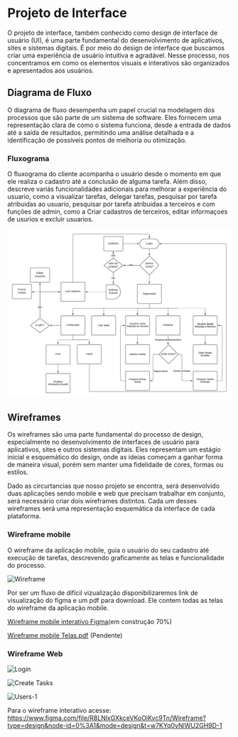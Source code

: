 
# Projeto de Interface

O projeto de interface, também conhecido como design de interface de usuário (UI), é uma parte fundamental do desenvolvimento de aplicativos, sites e sistemas digitais. É por meio do design de interface que buscamos criar uma experiência de usuário intuitiva e agradável. Nesse processo, nos concentramos em como os elementos visuais e interativos são organizados e apresentados aos usuários.

## Diagrama de Fluxo

O diagrama de fluxo desempenha um papel crucial na modelagem dos processos que são parte de um sistema de software. Eles fornecem uma representação clara de como o sistema funciona, desde a entrada de dados até a saída de resultados, permitindo uma análise detalhada e a identificação de possíveis pontos de melhoria ou otimização.


### Fluxograma 

O fluxograma do cliente acompanha o usuário desde o momento em que ele realiza o cadastro até a conclusão de alguma tarefa. Além disso, descreve variás funcionalidades adicionais para melhorar a experiência do usuario, como a visualizar tarefas, delegar tarefas, pesquisar por tarefa atribuidas ao usuario, pesquisar por tarefa atribuidas a terceiros e com funções de admin, como a Criar cadastros de terceiros, editar informaçoes de usurios e excluir usuarios.

![fluxograma mobile](https://github.com/ICEI-PUC-Minas-PMV-ADS/pmv-ads-2024-1-e4-proj-infra-t4-g5-remind/blob/main/docs/img/Diagrama%20de%20Fluxo.jpeg)



## Wireframes

Os wireframes são uma parte fundamental do processo de design, especialmente no desenvolvimento de interfaces de usuário para aplicativos, sites e outros sistemas digitais. Eles representam um estágio inicial e esquemático do design, onde as ideias começam a ganhar forma de maneira visual, porém sem manter uma fidelidade de cores, formas ou estilos.

Dado as circurtancias que nosso projeto se encontra, será desenvolvido duas aplicações sendo mobile e web que precisam trabalhar em conjunto, será necessário criar dois wireframes distintos. Cada um desses wireframes será uma representação esquemática da interface de cada plataforma.

### Wireframe mobile

O wireframe da aplicação mobile, guia o usuário do seu cadastro até execução de tarefas, descrevendo graficamente as telas e funcionalidade do processo.

![Wireframe]()

Por ser um fluxo de difícil vizualização disponibilizaremos link de visualização do figma e um pdf para download. Ele contem todas as telas do wireframe da aplicação mobile.

[Wireframe mobile interativo Figma](https://www.figma.com/file/kYaALXFlzQYyEllhSEPfj2/todo-list?type=design&node-id=40%3A7903&mode=design&t=vmeZD6cSgBgfsC2X-1)(em construção 70%)

[Wireframe mobile Telas.pdf]() (Pendente)

### Wireframe Web

![Login](https://github.com/ICEI-PUC-Minas-PMV-ADS/pmv-ads-2024-1-e4-proj-infra-t4-g5-remind/assets/83622295/9a8662a0-6f3c-4c9a-b7e5-b71f794647fa)

![Create Tasks](https://github.com/ICEI-PUC-Minas-PMV-ADS/pmv-ads-2024-1-e4-proj-infra-t4-g5-remind/assets/83622295/27358e8a-2e04-47f2-ab9f-1f47abc36d84)

![Users-1](https://github.com/ICEI-PUC-Minas-PMV-ADS/pmv-ads-2024-1-e4-proj-infra-t4-g5-remind/assets/83622295/acd4233d-641f-4edd-9e51-47a2756daf2c)

Para o wireframe interativo acesse: https://www.figma.com/file/R8LNlxGXkceVKoOiKvc9Tn/Wireframe?type=design&node-id=0%3A1&mode=design&t=w7KYq0vNlWU2GH9D-1
